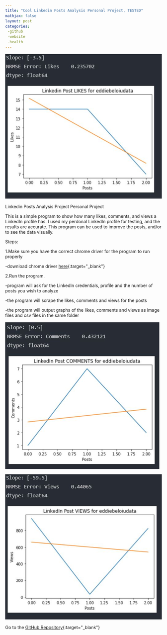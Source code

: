 ```yaml
---
title: "Cool Linkedin Posts Analysis Personal Project, TESTED"
mathjax: false
layout: post
categories: 
 -github
 -website
 -health
---
```


![Likes](https://github.com/edbe777/my-projects/blob/main/LinkedIn-Analysis/images/likes%20graph.JPG?raw=true)

Linkedin Posts Analysis Project Personal Project

This is a simple program to show how many likes, comments, and views a LinkedIn profile has. I used my perdonal LinkedIn profile for testing, and the results are accurate. This program can be used to improve the posts, and/or to see the data visually. 


Steps:

1.Make sure you have the correct chrome driver for the program to run properly 

-download chrome driver [here](https://chromedriver.chromium.org/downloads){:target="_blank"} 


2.Run the program. 

-program will ask for the LinkedIn credentials, profile and the number of posts you wish to analyze 


-the program will scrape the likes, comments and views for the posts 


-the program will output graphs of the likes, comments and views as image files and csv files in the same folder


![Comments](https://github.com/edbe777/my-projects/blob/main/LinkedIn-Analysis/images/comments%20graph.JPG?raw=true)

![Views](https://github.com/edbe777/my-projects/blob/main/LinkedIn-Analysis/images/views%20graph.JPG?raw=true)

Go to the [GitHub Repository](https://github.com/edbe777/my-projects/blob/main/LinkedIn-Analysis/Eddie_Linkedin_Final.ipynb){:target="_blank"}
